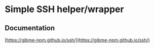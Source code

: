 # Simple SSH helper/wrapper

## Documentation

[https://gibme-npm.github.io/ssh/](https://gibme-npm.github.io/ssh/)
